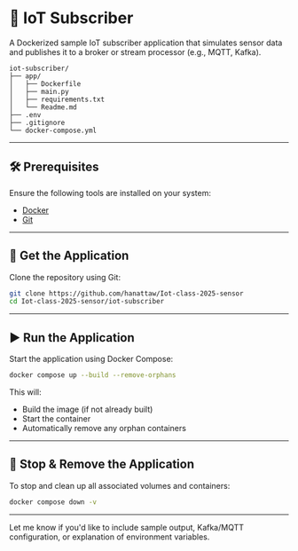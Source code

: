 # 📡 IoT Subscriber

A Dockerized sample IoT subscriber application that simulates sensor data and publishes it to a broker or stream processor (e.g., MQTT, Kafka).

```
iot-subscriber/
├── app/
│   ├── Dockerfile
│   ├── main.py
│   ├── requirements.txt
│   └── Readme.md
├── .env
├── .gitignore
└── docker-compose.yml
```

---

## 🛠️ Prerequisites

Ensure the following tools are installed on your system:

* [Docker](https://docs.docker.com/get-docker/)
* [Git](https://git-scm.com/downloads)

---

## 🚀 Get the Application

Clone the repository using Git:

```bash
git clone https://github.com/hanattaw/Iot-class-2025-sensor
cd Iot-class-2025-sensor/iot-subscriber
```

---

## ▶️ Run the Application

Start the application using Docker Compose:

```bash
docker compose up --build --remove-orphans
```

This will:

* Build the image (if not already built)
* Start the container
* Automatically remove any orphan containers

---

## 🧹 Stop & Remove the Application

To stop and clean up all associated volumes and containers:

```bash
docker compose down -v
```

---

Let me know if you'd like to include sample output, Kafka/MQTT configuration, or explanation of environment variables.
